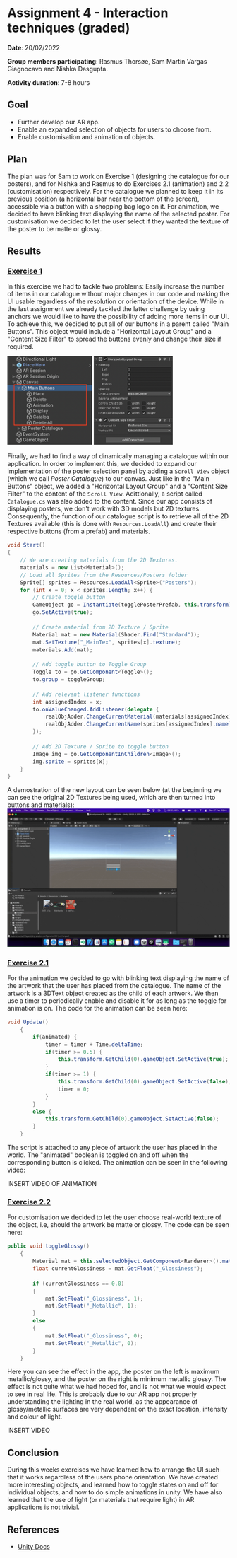 # Assignment 4 - Interaction techniques (graded)

**Date**: 20/02/2022

**Group members participating**: Rasmus Thorsøe, Sam Martin Vargas Giagnocavo and Nishka Dasgupta.

**Activity duration**: 7-8 hours

## Goal
- Further develop our AR app.
- Enable an expanded selection of objects for users to choose from.
- Enable customisation and animation of objects.

## Plan
The plan was for Sam to work on Exercise 1 (designing the catalogue for our posters), and for Nishka and Rasmus to do Exercises 2.1 (animation) and 2.2 (customisation)
respectively. For the catalogue we planned to keep it in its previous position (a horizontal bar near the bottom of the screen), accessible via a 
button with a shopping bag logo on it. For animation, we decided to have blinking text displaying the name of the selected poster. For customisation
we decided to let the user select if they wanted the texture of the poster to be matte or glossy.

## Results


### <ins>Exercise 1</ins>
In this exercise we had to tackle two problems: Easily increase the number of items in our catalogue without major changes in our code and making the UI usable regardless of the resolution or orientation of the device. While in the last assignment we already tackled the latter challenge by using anchors we would like to have the possibility of adding more items in our UI. To achieve this, we decided to put all of our buttons in a parent called "Main Buttons". This object would include a "Horizontal Layout Group" and a "Content Size Filter" to spread the buttons evenly and change their size if required.

<p float="left">
<img src="media/assignment_4/main-buttons.png" height="200" />
<img src="media/assignment_4/extra-components.png" height="200" />
</p>

Finally, we had to find a way of dinamically managing a catalogue within our application. In order to implement this, we decided to expand our implementation of the poster selection panel by adding a `Scroll View` object (which we call *Poster Catalogue*) to our canvas. Just like in the "Main Buttons" object, we added a "Horizontal Layout Group" and a "Content Size Filter" to the content of the `Scroll View`. Adittionally, a script called `Catalogue.cs` was also added to the content. Since our app consists of displaying posters, we don't work with 3D models but 2D textures. Consequently, the function of our catalogue script is to retrieve all of the 2D Textures available (this is done with `Resources.LoadAll`) and create their respective buttons (from a prefab) and materials.

```c#
void Start()
{
    // We are creating materials from the 2D Textures.
    materials = new List<Material>();
    // Load all Sprites from the Resources/Posters folder
    Sprite[] sprites = Resources.LoadAll<Sprite>("Posters");
    for (int x = 0; x < sprites.Length; x++) {
        // Create toggle button
        GameObject go = Instantiate(togglePosterPrefab, this.transform);
        go.SetActive(true);
        
        // Create material from 2D Texture / Sprite
        Material mat = new Material(Shader.Find("Standard"));
        mat.SetTexture("_MainTex", sprites[x].texture);
        materials.Add(mat);
        
        // Add toggle button to Toggle Group
        Toggle to = go.GetComponent<Toggle>(); 
        to.group = toggleGroup;
        
        // Add relevant listener functions
        int assignedIndex = x;
        to.onValueChanged.AddListener(delegate {
            realObjAdder.ChangeCurrentMaterial(materials[assignedIndex]);
            realObjAdder.ChangeCurrentName(sprites[assignedIndex].name);
        });

        // Add 2D Texture / Sprite to toggle button
        Image img = go.GetComponentInChildren<Image>();
        img.sprite = sprites[x];
    }
}
```

A demostration of the new layout can be seen below (at the beginning we can see the original 2D Textures being used, which are then turned into buttons and materials):
![img](media/assignment_4/ui.gif)

### <ins>Exercise 2.1</ins>
For the animation we decided to go with blinking text displaying the name of the artwork that the user has placed from the catalogue. The name of the artwork is 
a 3DText object created as the child of each artwork. We then use a timer to periodically enable and disable it for as long as the toggle for animation is on. The code for the animation can be seen here: 

```c#
void Update()
    {
	    if(animated) {
			timer = timer + Time.deltaTime;
			if(timer >= 0.5) {
				this.transform.GetChild(0).gameObject.SetActive(true);
			}
			if(timer >= 1) {
				this.transform.GetChild(0).gameObject.SetActive(false);
				timer = 0;
			}
		}
		else {
		    this.transform.GetChild(0).gameObject.SetActive(false);
		}
	}
```

The script is attached to any piece of artwork the user has placed in the world. The "animated" boolean is toggled on and off when the corresponding button is clicked. 
The animation can be seen in the following video: 

INSERT VIDEO OF ANIMATION

### <ins>Exercise 2.2</ins>
For customisation we decided to let the user choose real-world texture of the object, i.e, should the artwork be matte or glossy. The code can be seen here: 
```c#
public void toggleGlossy()
    {
        Material mat = this.selectedObject.GetComponent<Renderer>().material;
        float currentGlossiness = mat.GetFloat("_Glossiness");

        if (currentGlossiness == 0.0)
        {
            mat.SetFloat("_Glossiness", 1);
            mat.SetFloat("_Metallic", 1);
        }
        else
        {
            mat.SetFloat("_Glossiness", 0);
            mat.SetFloat("_Metallic", 0);
        } 
    }
```

Here you can see the effect in the app, the poster on the left is maximum metallic/glossy, and the poster on the right is minimum metallic glossy. 
The effect is not quite what we had hoped for, and is not what we would expect to see in real life. This is probably due to our AR app not properly understanding the lighting in the real world, as the appearance of glossy/metallic surfaces are very dependent on the exact location, intensity and colour of light. 

INSERT VIDEO

## Conclusion
During this weeks exercises we have learned how to arrange the UI such that it works regardless of the users phone orientation.
We have created more interesting objects, and learned how to toggle states on and off for individual objects, and how to do simple animations in unity. 
We have also learned that the use of light (or materials that require light) in AR applications is not trivial. 

## References
- [Unity Docs](https://docs.unity3d.com/Manual/index.html)
